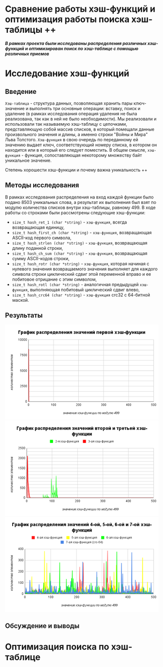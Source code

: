 # Сравнение работы хэш-функций и оптимизация работы поиска хэш-таблицы ++

***В рамках проекта были исследованы распределения различных хэш-функций и оптимизирован поиск по хэш-таблице с помощью различных приемов***

# Исследование хэш-функций

## Введение 

`Хэш-таблица` - структура данных, позволяющая хранить пары ключ-значение и выполнять три основные операции: вставку, поиск и удаление (в рамках исследования операция удаления не была реализована, так как в ней не было необходимости). Мы реализовали и использовали так называемую хэш-таблицу с цепочками, представляющую собой массив списков, в который помещали данные произвольного значения и длины, а именно строки "Войны и Мира" Льва Толстого. `Хэш-функция` в свою очередь по переданному ей значению выдает ключ, соответствующий номеру списка, в котором он находится или в который его следует поместить. В общем смысле, `хэш-функция` - функция, сопоставляющая некоторому множеству байт уникальное значение.

Степень хорошести хэш-функции и почему важна уникальность ++

## Методы исследования 

В рамках исследования распределения на вход каждой функции было подано 8503 уникальных слова, а результат их выполнения был взят по модулю количества списков внутри хэш-таблицы, равному 499. В ходе работы со строками были рассмотрены следующие хэш-функции:
- `size_t hash_ret_1 (char *string)` - `хэш-функция`, всегда возвращающая единицу,
- `size_t hash_first_ch (char *string)` - `хэш-функция`, возвращающая ASCII-код первого символа, 
- `size_t hash_strlen (char *string)` - `хэш-функция`, возвращающая длину поданной строки,
- `size_t hash_ch_sum (char *string)` - `хэш-функция`, возвращающая сумму  ASCII-кодов строки,
- `size_t hash_rotr (char *string)` - `хэш-функция`, которая начиная с нулевого значения возвращаемого значения выполняет для каждого символа строки циклический сдвиг этой переменной вправо и ее побитовое отрицание с этим символом,
- `size_t hash_rotl (char *string)` - аналогичная предыдущей `хэш-функция`, выполняющая побитовый циклический сдвиг влево,
- `size_t hash_crc64 (char *string)` - `хэш-функция` crc32 с 64-битной маской.

## Результаты 

![](/data/histograms/histogram_of_1_func.png?raw=true)
![](/data/histograms/histogram_of_2_3_funcs.png?raw=true)
![](/data/histograms/histogram_of_4_5_6_7_funcs.png?raw=true)



## Обсуждение и выводы 



# Оптимизация поиска по хэш-таблице

